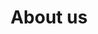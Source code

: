 ---
title: About us
permalink: "/about/"
layout: about
description: We are commited to excellent service with a drive to accomplish our goals.
headline:
  image: "/uploads/about.jpg"
  title: "About Us"
client_logos:
  - /uploads/client-1.png
  - /uploads/client-2.png
  - /uploads/client-3.png
  - /uploads/client-4.png
  - /uploads/client-5.png
  - /uploads/client-6.png
  - /uploads/client-7.png
  - /uploads/client-8.png
left_content:
  title: Company Overview
  body: |-
    CNS MARINE NIGERIA LIMITED (herein after referred to as CNS MARINE) is a privately owned indigenous company, focusing on the upstream sector of the Gulf of Guinea oil & gas industry, more specifically subsea related opportunities that includes Construction, Inspection, Repair and Maintenance activities utilising our comprehensive Air Diving, Saturation Diving and ROV, and offshore vessels.

    CNS MARINE is incorporated under the laws of the Federal Republic of Nigeria. The company was registered on 8th of July, 2011. CNS MARINE is a majority owned Nigerian Company. We believe we offer a more personalized approach to contracting which in turn offers a rapid response and a quality service to the customer at a lower cost.

    The philosophy of the company is to provide quality services at a competitive price. CNS MARINE is a multi-disciplinary company with a global standard in perspective and this forms our paradigm in service development. Our services are carried out according to International Standards and Specifications.
---